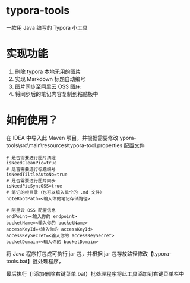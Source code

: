# typora-tools

一款用 Java 编写的 Typora 小工具

# 实现功能

1. 删除 typora 本地无用的图片
2. 实现 Markdown 标题自动编号
3. 图片同步至阿里云 OSS 图床
4. 将同步后的笔记内容复制到粘贴板中

# 如何使用？

在 IDEA 中导入此 Maven 项目，并根据需要修改 ypora-tools\src\main\resources\typora-tool.properties 配置文件

```properties
# 是否需要进行图片清理
isNeedCleanPic=true
# 是否需要进行标题编号
isNeedTiltleAutoNo=true
# 是否需要进行图片同步
isNeedPicSyncOSS=true
# 笔记的根目录（也可以填入单个的 .md 文件）
noteRootPath=<输入你的笔记存储路径>

# 阿里云 OSS 配置信息
endPoint=<输入你的 endpoint>
bucketName=<输入你的 bucketName>
accessKeyId=<输入你的 accessKeyId>
accessKeySecret=<输入你的 accessKeySecret>
bucketDomain=<输入你的 bucketDomain>
```

将 Java 程序打包成可执行 jar 包，并根据 jar 包存放路径修改【typora-tools.bat】批处理程序，

最后执行【!添加∕删除右键菜单.bat】批处理程序将此工具添加到右键菜单栏中

